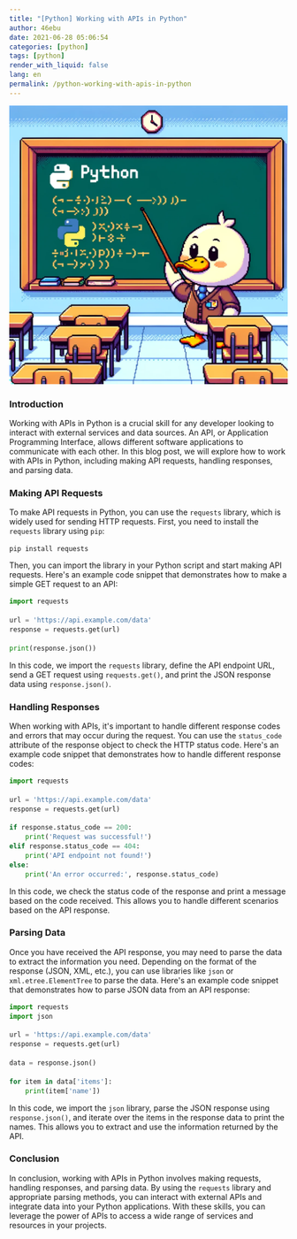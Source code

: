 ```yaml
---
title: "[Python] Working with APIs in Python"
author: 46ebu
date: 2021-06-28 05:06:54 
categories: [python]
tags: [python]
render_with_liquid: false
lang: en
permalink: /python-working-with-apis-in-python
---
```


![Intro](/assets/img/post/python.png)
### Introduction
Working with APIs in Python is a crucial skill for any developer looking to interact with external services and data sources. An API, or Application Programming Interface, allows different software applications to communicate with each other. In this blog post, we will explore how to work with APIs in Python, including making API requests, handling responses, and parsing data.

### Making API Requests
To make API requests in Python, you can use the `requests` library, which is widely used for sending HTTP requests. First, you need to install the `requests` library using `pip`:

`pip install requests`

Then, you can import the library in your Python script and start making API requests. Here's an example code snippet that demonstrates how to make a simple GET request to an API:

```python
import requests

url = 'https://api.example.com/data'
response = requests.get(url)

print(response.json())
```

In this code, we import the `requests` library, define the API endpoint URL, send a GET request using `requests.get()`, and print the JSON response data using `response.json()`. 

### Handling Responses
When working with APIs, it's important to handle different response codes and errors that may occur during the request. You can use the `status_code` attribute of the response object to check the HTTP status code. Here's an example code snippet that demonstrates how to handle different response codes:

```python
import requests

url = 'https://api.example.com/data'
response = requests.get(url)

if response.status_code == 200:
    print('Request was successful!')
elif response.status_code == 404:
    print('API endpoint not found!')
else:
    print('An error occurred:', response.status_code)
```

In this code, we check the status code of the response and print a message based on the code received. This allows you to handle different scenarios based on the API response.

### Parsing Data
Once you have received the API response, you may need to parse the data to extract the information you need. Depending on the format of the response (JSON, XML, etc.), you can use libraries like `json` or `xml.etree.ElementTree` to parse the data. Here's an example code snippet that demonstrates how to parse JSON data from an API response:

```python
import requests
import json

url = 'https://api.example.com/data'
response = requests.get(url)

data = response.json()

for item in data['items']:
    print(item['name'])
```

In this code, we import the `json` library, parse the JSON response using `response.json()`, and iterate over the items in the response data to print the names. This allows you to extract and use the information returned by the API.

### Conclusion
In conclusion, working with APIs in Python involves making requests, handling responses, and parsing data. By using the `requests` library and appropriate parsing methods, you can interact with external APIs and integrate data into your Python applications. With these skills, you can leverage the power of APIs to access a wide range of services and resources in your projects.